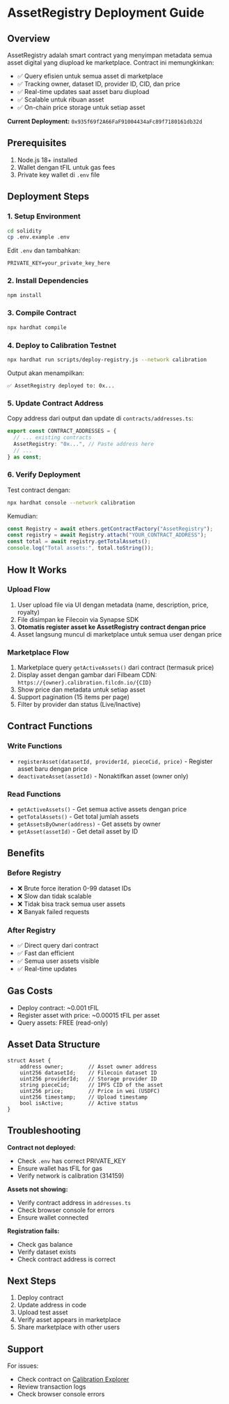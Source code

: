 # AssetRegistry Deployment Guide

## Overview

AssetRegistry adalah smart contract yang menyimpan metadata semua asset digital yang diupload ke marketplace. Contract ini memungkinkan:

- ✅ Query efisien untuk semua asset di marketplace
- ✅ Tracking owner, dataset ID, provider ID, CID, dan price
- ✅ Real-time updates saat asset baru diupload
- ✅ Scalable untuk ribuan asset
- ✅ On-chain price storage untuk setiap asset

**Current Deployment:** `0x935f69f2A66FaF91004434aFc89f7180161db32d`

## Prerequisites

1. Node.js 18+ installed
2. Wallet dengan tFIL untuk gas fees
3. Private key wallet di `.env` file

## Deployment Steps

### 1. Setup Environment

```bash
cd solidity
cp .env.example .env
```

Edit `.env` dan tambahkan:
```
PRIVATE_KEY=your_private_key_here
```

### 2. Install Dependencies

```bash
npm install
```

### 3. Compile Contract

```bash
npx hardhat compile
```

### 4. Deploy to Calibration Testnet

```bash
npx hardhat run scripts/deploy-registry.js --network calibration
```

Output akan menampilkan:
```
✅ AssetRegistry deployed to: 0x...
```

### 5. Update Contract Address

Copy address dari output dan update di `contracts/addresses.ts`:

```typescript
export const CONTRACT_ADDRESSES = {
  // ... existing contracts
  AssetRegistry: "0x...", // Paste address here
  // ...
} as const;
```

### 6. Verify Deployment

Test contract dengan:

```bash
npx hardhat console --network calibration
```

Kemudian:
```javascript
const Registry = await ethers.getContractFactory("AssetRegistry");
const registry = await Registry.attach("YOUR_CONTRACT_ADDRESS");
const total = await registry.getTotalAssets();
console.log("Total assets:", total.toString());
```

## How It Works

### Upload Flow

1. User upload file via UI dengan metadata (name, description, price, royalty)
2. File disimpan ke Filecoin via Synapse SDK
3. **Otomatis register asset ke AssetRegistry contract dengan price**
4. Asset langsung muncul di marketplace untuk semua user dengan price

### Marketplace Flow

1. Marketplace query `getActiveAssets()` dari contract (termasuk price)
2. Display asset dengan gambar dari Filbeam CDN: `https://{owner}.calibration.filcdn.io/{CID}`
3. Show price dan metadata untuk setiap asset
4. Support pagination (15 items per page)
5. Filter by provider dan status (Live/Inactive)

## Contract Functions

### Write Functions

- `registerAsset(datasetId, providerId, pieceCid, price)` - Register asset baru dengan price
- `deactivateAsset(assetId)` - Nonaktifkan asset (owner only)

### Read Functions

- `getActiveAssets()` - Get semua active assets dengan price
- `getTotalAssets()` - Get total jumlah assets
- `getAssetsByOwner(address)` - Get assets by owner
- `getAsset(assetId)` - Get detail asset by ID

## Benefits

### Before Registry
- ❌ Brute force iteration 0-99 dataset IDs
- ❌ Slow dan tidak scalable
- ❌ Tidak bisa track semua user assets
- ❌ Banyak failed requests

### After Registry
- ✅ Direct query dari contract
- ✅ Fast dan efficient
- ✅ Semua user assets visible
- ✅ Real-time updates

## Gas Costs

- Deploy contract: ~0.001 tFIL
- Register asset with price: ~0.00015 tFIL per asset
- Query assets: FREE (read-only)

## Asset Data Structure

```solidity
struct Asset {
    address owner;        // Asset owner address
    uint256 datasetId;    // Filecoin dataset ID
    uint256 providerId;   // Storage provider ID
    string pieceCid;      // IPFS CID of the asset
    uint256 price;        // Price in wei (USDFC)
    uint256 timestamp;    // Upload timestamp
    bool isActive;        // Active status
}
```

## Troubleshooting

**Contract not deployed:**
- Check `.env` has correct PRIVATE_KEY
- Ensure wallet has tFIL for gas
- Verify network is calibration (314159)

**Assets not showing:**
- Verify contract address in `addresses.ts`
- Check browser console for errors
- Ensure wallet connected

**Registration fails:**
- Check gas balance
- Verify dataset exists
- Check contract address is correct

## Next Steps

1. Deploy contract
2. Update address in code
3. Upload test asset
4. Verify asset appears in marketplace
5. Share marketplace with other users

## Support

For issues:
- Check contract on [Calibration Explorer](https://calibration.filfox.info)
- Review transaction logs
- Check browser console errors
